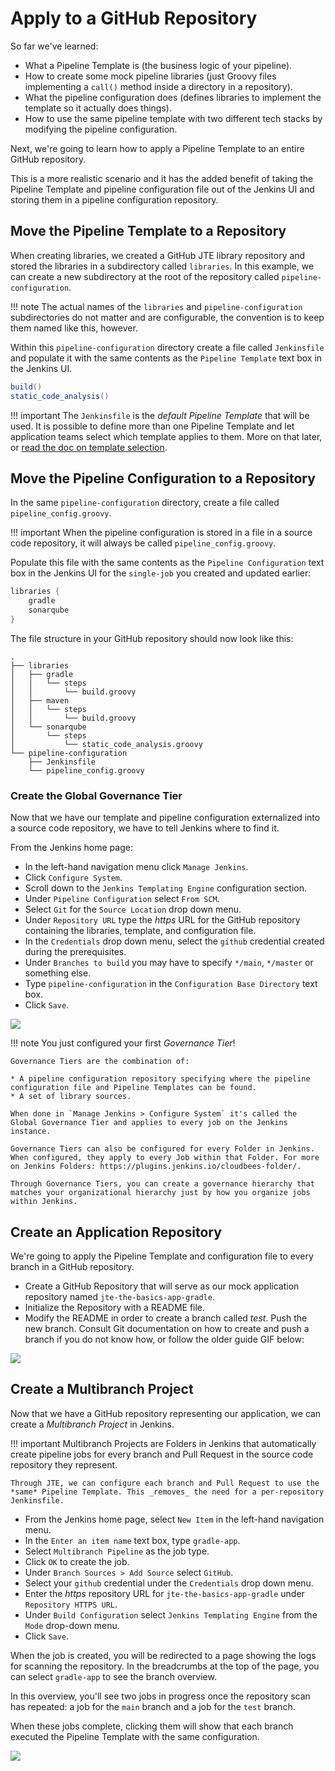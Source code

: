 # Apply to a GitHub Repository

So far we've learned:

* What a Pipeline Template is (the business logic of your pipeline).
* How to create some mock pipeline libraries (just Groovy files implementing a `call()` method inside a directory in a repository).
* What the pipeline configuration does (defines libraries to implement the template so it actually does things).
* How to use the same pipeline template with two different tech stacks by modifying the pipeline configuration.

Next, we're going to learn how to apply a Pipeline Template to an entire GitHub repository.

This is a more realistic scenario and it has the added benefit of taking the Pipeline Template and pipeline configuration file out of the Jenkins UI and storing them in a pipeline configuration repository.

## Move the Pipeline Template to a Repository

When creating libraries, we created a GitHub JTE library repository and stored the libraries in a subdirectory called `libraries`. In this example, we can create a new subdirectory at the root of the repository called `pipeline-configuration`.

!!! note
    The actual names of the `libraries` and `pipeline-configuration` subdirectories do not matter and are configurable, the convention is to keep them named like this, however.

Within this `pipeline-configuration` directory create a file called `Jenkinsfile` and populate it with the same contents as the `Pipeline Template` text box in the Jenkins UI.

``` groovy title="./pipeline-configuration/Jenkinsfile"
build()
static_code_analysis()
```

!!! important
    The `Jenkinsfile` is the *default Pipeline Template* that will be used. It is possible to define more than one Pipeline Template and let application teams select which template applies to them. More on that later, or [read the doc on template selection](../../concepts/pipeline-governance/pipeline-template-selection.md).

## Move the Pipeline Configuration to a Repository

In the same `pipeline-configuration` directory, create a file called `pipeline_config.groovy`.

!!! important
    When the pipeline configuration is stored in a file in a source code repository, it will always be called `pipeline_config.groovy`.

Populate this file with the same contents as the `Pipeline Configuration` text box in the Jenkins UI for the `single-job` you created and updated earlier:

``` groovy title="./pipeline-configuration/pipeline_config.groovy"
libraries {
    gradle
    sonarqube
}
```

The file structure in your GitHub repository should now look like this:

``` text
.
├── libraries
│   ├── gradle
│   │   └── steps
│   │       └── build.groovy
│   ├── maven
│   │   └── steps
│   │       └── build.groovy
│   └── sonarqube
│       └── steps
│           └── static_code_analysis.groovy
└── pipeline-configuration
    ├── Jenkinsfile
    └── pipeline_config.groovy
```

### Create the Global Governance Tier

Now that we have our template and pipeline configuration externalized into a source code repository, we have to tell Jenkins where to find it.

From the Jenkins home page:

* In the left-hand navigation menu click `Manage Jenkins`.
* Click `Configure System`.
* Scroll down to the `Jenkins Templating Engine` configuration section.
* Under `Pipeline Configuration` select `From SCM`.
* Select `Git` for the `Source Location` drop down menu.
* Under `Repository URL` type the *https* URL for the GitHub repository containing the libraries, template, and configuration file.
* In the `Credentials` drop down menu, select the `github` credential created during the prerequisites.
* Under `Branches to build` you may have to specify `*/main`, `*/master` or something else.
* Type `pipeline-configuration` in the `Configuration Base Directory` text box.
* Click `Save`.

![](./images/global_governance_tier.gif)

!!! note
    You just configured your first *Governance Tier*!

    Governance Tiers are the combination of:

    * A pipeline configuration repository specifying where the pipeline configuration file and Pipeline Templates can be found.
    * A set of library sources.

    When done in `Manage Jenkins > Configure System` it's called the Global Governance Tier and applies to every job on the Jenkins instance.

    Governance Tiers can also be configured for every Folder in Jenkins. When configured, they apply to every Job within that Folder. For more on Jenkins Folders: https://plugins.jenkins.io/cloudbees-folder/.

    Through Governance Tiers, you can create a governance hierarchy that matches your organizational hierarchy just by how you organize jobs within Jenkins.

## Create an Application Repository

We're going to apply the Pipeline Template and configuration file to every branch in a GitHub repository.

* Create a GitHub Repository that will serve as our mock application repository named `jte-the-basics-app-gradle`.
* Initialize the Repository with a README file.
* Modify the README in order to create a branch called *test*. Push the new branch. Consult Git documentation on how to create and push a branch if you do not know how, or follow the older guide GIF below:

![](./images/create_gradle_repo.gif)

## Create a Multibranch Project

Now that we have a GitHub repository representing our application, we can create a *Multibranch Project* in Jenkins.

!!! important
    Multibranch Projects are Folders in Jenkins that automatically create pipeline jobs for every branch and Pull Request in the source code repository they represent.

    Through JTE, we can configure each branch and Pull Request to use the *same* Pipeline Template. This _removes_ the need for a per-repository Jenkinsfile.

* From the Jenkins home page, select `New Item` in the left-hand navigation menu.
* In the `Enter an item name` text box, type `gradle-app`.
* Select `Multibranch Pipeline` as the job type.
* Click `OK` to create the job.
* Under `Branch Sources > Add Source` select `GitHub`.
* Select your `github` credential under the `Credentials` drop down menu.
* Enter the *https* repository URL for `jte-the-basics-app-gradle` under `Repository HTTPS URL`.
* Under `Build Configuration` select `Jenkins Templating Engine` from the `Mode` drop-down menu.
* Click `Save`.

When the job is created, you will be redirected to a page showing the logs for scanning the repository. In the breadcrumbs at the top of the page, you can select `gradle-app` to see the branch overview.

In this overview, you'll see two jobs in progress once the repository scan has repeated: a job for the `main` branch and a job for the `test` branch.

When these jobs complete, clicking them will show that each branch executed the Pipeline Template with the same configuration.

![](./images/multibranch.gif)
